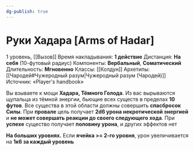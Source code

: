 ```yaml
---
dg-publish: true
---
```

# Руки Хадара [Arms of Hadar]
1 уровень, [[Вызов]]
Время накладывания: **1 действие**
Дистанция: **На себя** (10-футовый радиус)
Компоненты: **Вербальный**, **Соматический**
Длительность: **Мгновенно**
Классы: [[Колдун]]
Архетипы: [[Чародей#Чужеродный разум|Чужеродный разум (Чародей)]]
Источник: «Player's handbook»

Вы взываете к мощи **Хадара, Тёмного Голода**. Из вас вырываются щупальца из тёмной энергии, бьющие всех существ в пределах **10 футов**. Все существа в этой области должны совершить **спасбросок Силы**. При **провале** цель получает **2d6 урона некротической энергией** и **не может совершать реакции до своего следующего хода**. При **успехе** существо получает **половину урона**, и других эффектов нет

**На больших уровнях.** Если **ячейка >= 2-го уровня**, урон увеличивается на **1к6 за каждый уровень**